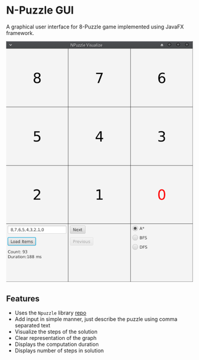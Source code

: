 # N-Puzzle GUI

A graphical user interface for 8-Puzzle game implemented using JavaFX framework.

![Screenshot](assets/gui.png)

## Features

- Uses the `Npuzzle` library [repo](https://github.com/shakram02/Npuzzle)
- Add input in simple manner, just describe the puzzle using comma separated text
- Visualize the steps of the solution
- Clear representation of the graph
- Displays the computation duration
- Displays number of steps in solution